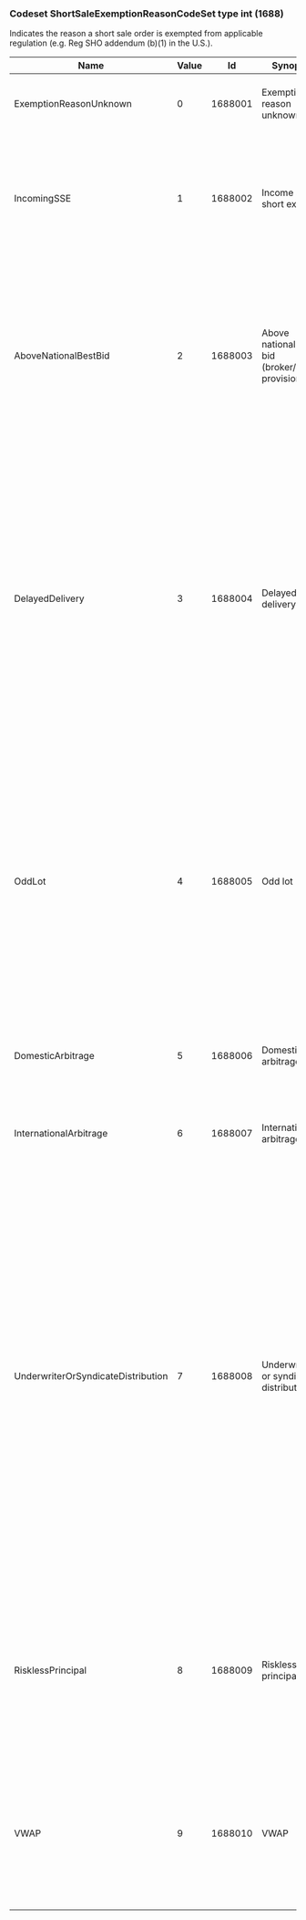 ### Codeset ShortSaleExemptionReasonCodeSet type int (1688)

Indicates the reason a short sale order is exempted from applicable regulation (e.g. Reg SHO addendum (b)(1) in the U.S.).

| Name                               | Value | Id      | Synopsis                                          | Elaboration                                                                                                                               |
|------------------------------------|-------|---------|---------------------------------------------------|-------------------------------------------------------------------------------------------------------------------------------|
| ExemptionReasonUnknown             | 0     | 1688001 | Exemption reason unknown                          | An exemption reason not provided or received.                                                                                                                               |
| IncomingSSE                        | 1     | 1688002 | Income sell short exempt                          | Agency broker has the customer's exemption reason, which is not explicitly provided to executing broker.                                                                                                                               |
| AboveNationalBestBid               | 2     | 1688003 | Above national best bid (broker/dealer provision) | Broker / dealer responsible for enforcing exemption rule has determined that the order is priced one or more ticks above the nation best bid of the security to be traded.                                                                                                                               |
| DelayedDelivery                    | 3     | 1688004 | Delayed delivery                                  | The broker-dealer has a reasonable basis to believe the seller owns the covered security (pursuant to Rule 200 in the U.S.), but is subject to restrictions on delivery, provided that the seller intends to deliver the security as soon as all restrictions on delivery have been removed.                                                                                     |
| OddLot                             | 4     | 1688005 | Odd lot                                           | The broker-dealer has a reasonable basis to believe the sale is by a market maker to offset customer odd-lot orders or to liquidate an odd-lot position that changes such broker’s or dealer’s position by no more than a unit of trading.                                                                                                                               |
| DomesticArbitrage                  | 5     | 1688006 | Domestic arbitrage                                | The sale is connected to a bona-fide domestic arbitrage transaction.                                                                                                                               |
| InternationalArbitrage             | 6     | 1688007 | International arbitrage                           | The sale is connected to an international arbitrage transaction.                                                                                                                               |
| UnderwriterOrSyndicateDistribution | 7     | 1688008 | Underwriter or syndicate distribution             | The short sale is (i) by an underwriter or member of a syndicate or group participating in the distribution of a security in connection with an over-allotment of securities; or (ii) is for purposes of a lay-off sale by an underwriter or member of a syndicate or group in connection with a distribution of securities through a rights or standby underwriting commitment. |
| RisklessPrincipal                  | 8     | 1688009 | Riskless principal                                | The short sale is by a broker or dealer effecting the execution of a customer purchase or the execution of a customer “long” sale on a riskless principal basis.                                                                                                                               |
| VWAP                               | 9     | 1688010 | VWAP                                              | The short sale order is for the sale of a covered security at the volume weighted average price (VWAP) meeting certain criteria.                                                                                                                               |

